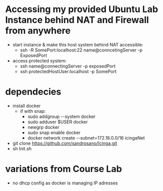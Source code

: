 # Accessing my provided Ubuntu Lab Instance behind NAT and Firewall from anywhere

- start instance & make this host system behind NAT accessible: 
  - ssh -R SomePort:localhost:22 name@conncetingServer -p ExposedPort
- access protected system: 
  - ssh name@connectingServer -p exposedPort 
  - ssh protectedHostUser:localhost -p  SomePort

# dependecies
- install docker
  - if with snap:
    - sudo addgroup --system docker
    - sudo adduser $USER docker
    - newgrp docker
    - sudo snap enable docker
    - docker network create --subnet=172.18.0.0/16 icingaNet
- git clone https://github.com/sandrosano/Icinga.git
- sh Init.sh

# variations from Course Lab
- no dhcp config as docker is managing IP adresses
